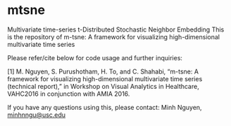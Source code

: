 # mtsne
Multivariate time-series t-Distributed Stochastic Neighbor Embedding
This is the repository of m-tsne: A framework for visualizing high-dimensional multivariate time series

Please refer/cite below for code usage and further inquiries:

[1] M. Nguyen, S. Purushotham, H. To, and C. Shahabi, “m-tsne: A framework for visualizing high-dimensional multivariate
time series (technical report),” in Workshop on Visual Analytics in Healthcare, VAHC2016 in conjunction with AMIA 2016.

If you have any questions using this, please contact:
Minh Nguyen, minhnngu@usc.edu
